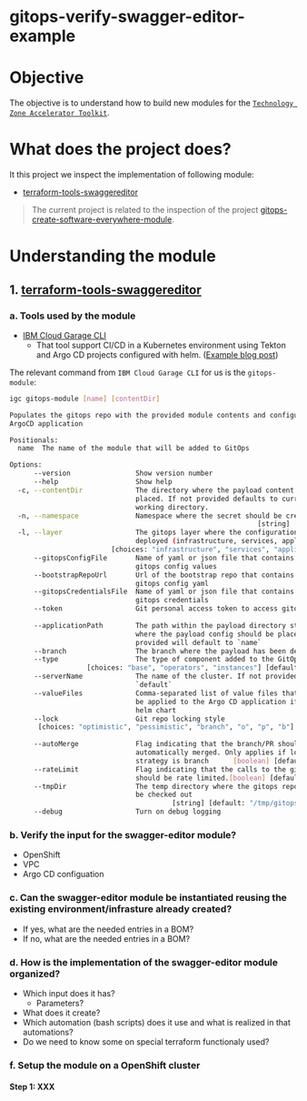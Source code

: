 # gitops-verify-swagger-editor-example

# Objective

The objective is to understand how to build new modules for the [`Technology Zone Accelerator Toolkit`](https://modules.cloudnativetoolkit.dev/).

# What does the project does?

It this project we inspect the implementation of following module:

* [terraform-tools-swaggereditor](https://github.com/cloud-native-toolkit/terraform-tools-swaggereditor) 

> The current project is related to the inspection of the project [gitops-create-software-everywhere-module](https://github.com/thomassuedbroecker/gitops-create-software-everywhere-module).

# Understanding the module

## 1. [terraform-tools-swaggereditor](https://github.com/cloud-native-toolkit/terraform-tools-swaggereditor)

### a. Tools used by the module

  * [IBM Cloud Garage CLI](https://github.com/cloud-native-toolkit/ibm-garage-cloud-cli)
    * That tool support CI/CD in a Kubernetes environment using Tekton and Argo CD projects configured with helm. ([Example blog post](https://suedbroecker.net/2021/03/24/start-with-cicd-using-the-cloud-native-toolkit/)) 

The relevant command from `IBM Cloud Garage CLI` for us is the `gitops-module`:
    
```sh
igc gitops-module [name] [contentDir]

Populates the gitops repo with the provided module contents and configures the
ArgoCD application

Positionals:
  name  The name of the module that will be added to GitOps             [string]

Options:
      --version                Show version number                     [boolean]
      --help                   Show help                               [boolean]
  -c, --contentDir             The directory where the payload content has been
                               placed. If not provided defaults to current
                               working directory.                       [string]
  -n, --namespace              Namespace where the secret should be created
                                                             [string] [required]
  -l, --layer                  The gitops layer where the configuration will be
                               deployed (infrastructure, services, applications)
                         [choices: "infrastructure", "services", "applications"]
      --gitopsConfigFile       Name of yaml or json file that contains the
                               gitops config values                     [string]
      --bootstrapRepoUrl       Url of the bootstrap repo that contains the
                               gitops config yaml                       [string]
      --gitopsCredentialsFile  Name of yaml or json file that contains the
                               gitops credentials                       [string]
      --token                  Git personal access token to access gitops repo
                                                                        [string]
      --applicationPath        The path within the payload directory structure
                               where the payload config should be placed. If not
                               provided will default to `name`          [string]
      --branch                 The branch where the payload has been deployed
      --type                   The type of component added to the GitOps repo.
                   [choices: "base", "operators", "instances"] [default: "base"]
      --serverName             The name of the cluster. If not provided will use
                               `default`
      --valueFiles             Comma-separated list of value files that should
                               be applied to the Argo CD application if using a
                               helm chart
      --lock                   Git repo locking style
       [choices: "optimistic", "pessimistic", "branch", "o", "p", "b"] [default:
                                                                       "branch"]
      --autoMerge              Flag indicating that the branch/PR should be
                               automatically merged. Only applies if lock
                               strategy is branch      [boolean] [default: true]
      --rateLimit              Flag indicating that the calls to the git api
                               should be rate limited.[boolean] [default: false]
      --tmpDir                 The temp directory where the gitops repo should
                               be checked out
                                        [string] [default: "/tmp/gitops-module"]
      --debug                  Turn on debug logging                   [boolean]
```

### b. Verify the input for the swagger-editor module?

  * OpenShift
  * VPC
  * Argo CD configuation

### c. Can the swagger-editor module be instantiated reusing the existing environment/infrasture already created?

  * If yes, what are the needed entries in a BOM?
  * If no, what are the needed entries in a BOM?

### d. How is the implementation of the swagger-editor module organized?

  * Which input does it has?
    * Parameters?
  * What does it create?
  * Which automation (bash scripts) does it use and what is realized in that automations?
  * Do we need to know some on special terraform functionaly used?

### f. Setup the module on a OpenShift cluster

#### Step 1: XXX
